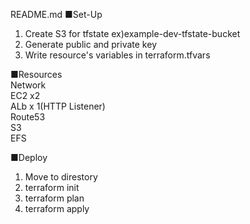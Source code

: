 README.md
■Set-Up
1. Create S3 for tfstate ex)example-dev-tfstate-bucket
2. Generate public and private key
3. Write resource's variables in terraform.tfvars

■Resources
<br />
Network
<br />
EC2 x2 
<br />
ALb x 1(HTTP Listener)
<br />
Route53
<br />
S3
<br />
EFS

■Deploy
1. Move to direstory
2. terraform init
3. terraform plan
4. terraform apply
